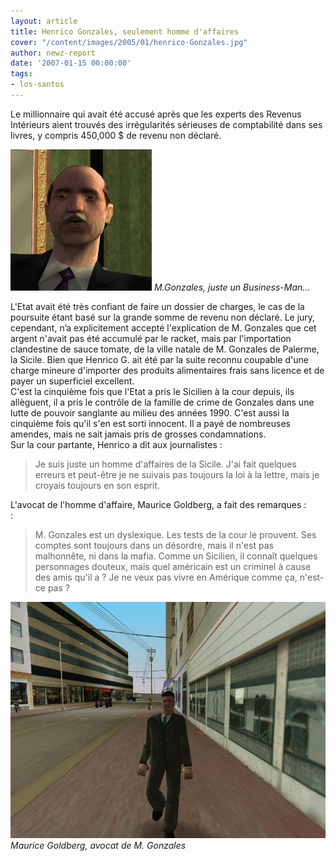 ```yaml
---
layout: article
title: Henrico Gonzales, seulement homme d'affaires
cover: "/content/images/2005/01/henrico-Gonzales.jpg"
author: newz-report
date: '2007-01-15 00:00:00'
tags:
- los-santos
---
```


Le&nbsp;millionnaire qui avait été&nbsp;accusé après que les experts des Revenus Intérieurs&nbsp;aient trouvés des irrégularités sérieuses de comptabilité dans ses livres, y compris 450,000 $ de revenu non déclaré.

![M.Gonzales, juste un Business-Man...](/content/images/2005/01/henrico-Gonzales2.jpg)
_M.Gonzales, juste un Business-Man..._

L'Etat avait été très confiant de faire&nbsp;un dossier&nbsp;de charges, le cas de la poursuite étant basé sur la grande somme de revenu non déclaré. Le jury, cependant, n’a explicitement accepté l'explication de M.&nbsp;Gonzales que cet argent n'avait pas été accumulé par le racket, mais par l'importation clandestine de sauce&nbsp;tomate, de la ville natale de M.&nbsp;Gonzales de Palerme, la Sicile. Bien que&nbsp;Henrico G.&nbsp;ait été par la suite reconnu coupable d'une charge mineure d'importer des produits alimentaires frais sans licence et de payer un superficiel excellent.  
C'est la cinquième fois que l'Etat a pris le&nbsp;Sicilien à la cour depuis, ils allèguent, il a pris le contrôle de la famille de crime de&nbsp;Gonzales dans une lutte de pouvoir sanglante au milieu des années 1990. C'est aussi la cinquième fois qu'il s'en est sorti innocent. Il a payé de nombreuses amendes, mais&nbsp;ne sait jamais pris de grosses condamnations.&nbsp;  
Sur la cour partante,&nbsp;Henrico a dit aux journalistes&nbsp;:

> Je suis juste un homme d'affaires de la Sicile. J'ai fait quelques erreurs et peut-être je ne suivais pas toujours la loi à la lettre, mais je croyais toujours en son esprit.

L'avocat de l'homme d'affaire, Maurice Goldberg, a fait des remarques :  
:

> M.&nbsp;Gonzales est un dyslexique. Les&nbsp;tests de la cour le prouvent. Ses comptes sont toujours dans un désordre, mais il n'est pas malhonnête, ni dans la mafia. Comme un Sicilien, il connaît quelques personnages douteux, mais quel&nbsp;américain est un criminel à cause des amis qu'il a ? Je ne veux pas vivre en Amérique comme ça, n'est-ce pas ?

![Maurice Goldberg, avocat de M. Gonzales](/content/images/2005/01/producteur.jpg)
_Maurice Goldberg, avocat de M. Gonzales_